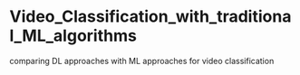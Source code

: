 # Video_Classification_with_traditional_ML_algorithms
comparing DL approaches with ML approaches for video classification
